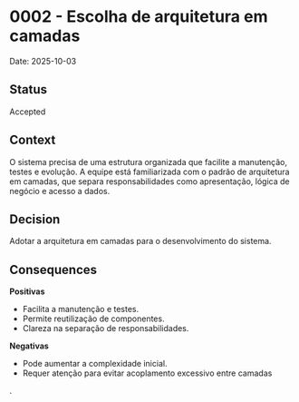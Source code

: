 # 0002 - Escolha de arquitetura em camadas

Date: 2025-10-03

## Status
Accepted

## Context
O sistema precisa de uma estrutura organizada que facilite a manutenção, testes e evolução. A equipe está familiarizada com o padrão de arquitetura em camadas, que separa responsabilidades como apresentação, lógica de negócio e acesso a dados.

## Decision
Adotar a arquitetura em camadas para o desenvolvimento do sistema.

## Consequences
**Positivas**
- Facilita a manutenção e testes.
- Permite reutilização de componentes.
- Clareza na separação de responsabilidades.

**Negativas**

- Pode aumentar a complexidade inicial.
- Requer atenção para evitar acoplamento excessivo entre camadas

.


